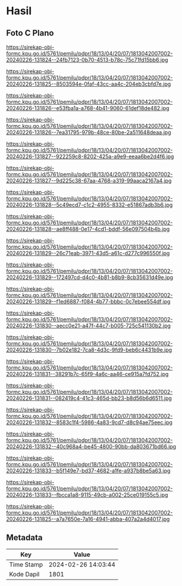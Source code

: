 # Hasil

## Foto C Plano

https://sirekap-obj-formc.kpu.go.id/5761/pemilu/pdpr/18/13/04/20/07/1813042007002-20240226-131824--24fb7123-0b70-4513-b78c-75c71fd15bb6.jpg

https://sirekap-obj-formc.kpu.go.id/5761/pemilu/pdpr/18/13/04/20/07/1813042007002-20240226-131825--8503594e-0faf-43cc-aa4c-204eb3cbfd7e.jpg

https://sirekap-obj-formc.kpu.go.id/5761/pemilu/pdpr/18/13/04/20/07/1813042007002-20240226-131826--e53fba1a-a768-4b41-9060-61def18de482.jpg

https://sirekap-obj-formc.kpu.go.id/5761/pemilu/pdpr/18/13/04/20/07/1813042007002-20240226-131826--7ea31795-979b-48ce-80be-2a511648deaa.jpg

https://sirekap-obj-formc.kpu.go.id/5761/pemilu/pdpr/18/13/04/20/07/1813042007002-20240226-131827--922259c8-8202-425a-a9e9-eeaa6be2d4f6.jpg

https://sirekap-obj-formc.kpu.go.id/5761/pemilu/pdpr/18/13/04/20/07/1813042007002-20240226-131827--9d225c38-67aa-4768-a319-99aaca2167a4.jpg

https://sirekap-obj-formc.kpu.go.id/5761/pemilu/pdpr/18/13/04/20/07/1813042007002-20240226-131828--5c49ecd7-c1c2-4955-8332-e51867adb3b6.jpg

https://sirekap-obj-formc.kpu.go.id/5761/pemilu/pdpr/18/13/04/20/07/1813042007002-20240226-131828--ae8ff488-0e17-4cd1-bddf-56e097504b4b.jpg

https://sirekap-obj-formc.kpu.go.id/5761/pemilu/pdpr/18/13/04/20/07/1813042007002-20240226-131829--26c71eab-3971-43d5-a61c-d277c996550f.jpg

https://sirekap-obj-formc.kpu.go.id/5761/pemilu/pdpr/18/13/04/20/07/1813042007002-20240226-131829--172497cd-d4c0-4b81-b8b9-8cb35631d49e.jpg

https://sirekap-obj-formc.kpu.go.id/5761/pemilu/pdpr/18/13/04/20/07/1813042007002-20240226-131829--f1ed6887-f084-4b77-bbbc-0c7ebee554df.jpg

https://sirekap-obj-formc.kpu.go.id/5761/pemilu/pdpr/18/13/04/20/07/1813042007002-20240226-131830--aecc0e21-a47f-44c7-b005-725c541130b2.jpg

https://sirekap-obj-formc.kpu.go.id/5761/pemilu/pdpr/18/13/04/20/07/1813042007002-20240226-131830--7b02e182-7ca8-4d3c-9fd9-beb6c4431b9e.jpg

https://sirekap-obj-formc.kpu.go.id/5761/pemilu/pdpr/18/13/04/20/07/1813042007002-20240226-131831--38291b7c-65f9-4a6c-aa46-ce915a7fd752.jpg

https://sirekap-obj-formc.kpu.go.id/5761/pemilu/pdpr/18/13/04/20/07/1813042007002-20240226-131831--082419c4-41c3-465d-bb23-b8d56b6d6511.jpg

https://sirekap-obj-formc.kpu.go.id/5761/pemilu/pdpr/18/13/04/20/07/1813042007002-20240226-131832--8583c1f4-5986-4a83-9cd7-d8c94ae75eec.jpg

https://sirekap-obj-formc.kpu.go.id/5761/pemilu/pdpr/18/13/04/20/07/1813042007002-20240226-131832--40c968a4-be45-4800-90bb-da803671bd66.jpg

https://sirekap-obj-formc.kpu.go.id/5761/pemilu/pdpr/18/13/04/20/07/1813042007002-20240226-131833--b5f149e7-bd37-4682-a1fe-a937b8be5a63.jpg

https://sirekap-obj-formc.kpu.go.id/5761/pemilu/pdpr/18/13/04/20/07/1813042007002-20240226-131833--fbcca1a8-9115-49cb-a002-25ce019155c5.jpg

https://sirekap-obj-formc.kpu.go.id/5761/pemilu/pdpr/18/13/04/20/07/1813042007002-20240226-131825--a7a7650e-7a16-4941-abba-407a2a4d4017.jpg


## Metadata

| Key        | Value               |
| ---------- | ------------------- |
| Time Stamp | 2024-02-26 14:03:44 |
| Kode Dapil | 1801                |



